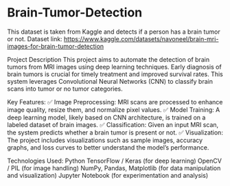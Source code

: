 # Brain-Tumor-Detection
This dataset is taken from Kaggle and detects if a person has a brain tumor or not.
Dataset link: https://www.kaggle.com/datasets/navoneel/brain-mri-images-for-brain-tumor-detection

Project Description
This project aims to automate the detection of brain tumors from MRI images using deep learning techniques. Early diagnosis of brain tumors is crucial for timely treatment and improved survival rates. This system leverages Convolutional Neural Networks (CNN) to classify brain scans into tumor or no tumor categories.

Key Features:
✅ Image Preprocessing: MRI scans are processed to enhance image quality, resize them, and normalize pixel values.
✅ Model Training: A deep learning model, likely based on CNN architecture, is trained on a labeled dataset of brain images.
✅ Classification: Given an input MRI scan, the system predicts whether a brain tumor is present or not.
✅ Visualization: The project includes visualizations such as sample images, accuracy graphs, and loss curves to better understand the model’s performance.

Technologies Used:
Python
TensorFlow / Keras (for deep learning)
OpenCV / PIL (for image handling)
NumPy, Pandas, Matplotlib (for data manipulation and visualization)
Jupyter Notebook (for experimentation and analysis)